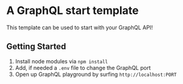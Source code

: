 # A GraphQL start template

This template can be used to start with your GraphQL API!

## Getting Started

1. Install node modules via `npm install`
2. Add, if needed a `.env` file to change the GraphQL port
3. Open up GraphQL playground by surfing `http://localhost:PORT`